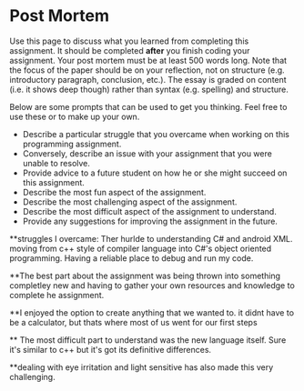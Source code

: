 # Post Mortem
Use this page to discuss what you learned from completing this assignment.  It should be completed **after** you finish coding your assignment. Your post mortem must be at least 500 words long.  Note that the focus of the paper should be on your reflection, not on structure (e.g. introductory paragraph, conclusion, etc.).  The essay is graded on content (i.e. it shows deep though) rather than syntax (e.g. spelling) and structure.  

Below are some prompts that can be used to get you thinking.  Feel free to use these or to make up your own.
* Describe a particular struggle that you overcame when working on this programming assignment.
* Conversely, describe an issue with your assignment that you were unable to resolve.
* Provide advice to a future student on how he or she might succeed on this assignment.
* Describe the most fun aspect of the assignment.
* Describe the most challenging aspect of the assignment.
* Describe the most difficult aspect of the assignment to understand.
* Provide any suggestions for improving the assignment in the future.

**struggles I overcame: Ther hurlde to understanding C# and android XML. moving from c++ style of compiler language into C#'s object oriented programming. Having a reliable place to debug and run my code.

**The best part about the assignment was being thrown into something completley new and having to gather your own resources and knowledge to complete he assignment.

**I enjoyed the option to create anything that we wanted to. it didnt have to be a calculator, but thats where most of us went for our first steps

** The most difficult part to understand was the new language itself. Sure it's similar to c++ but it's got its definitive differences. 

**dealing with eye irritation and light sensitive has also made this very challenging. 
